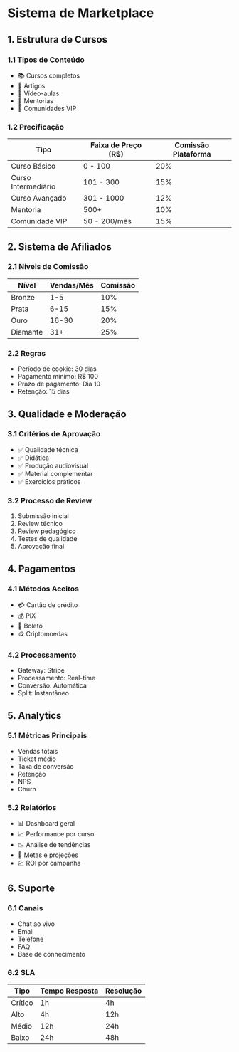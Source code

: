 # Sistema de Marketplace

## 1. Estrutura de Cursos

### 1.1 Tipos de Conteúdo
- 📚 Cursos completos
- 📝 Artigos
- 🎥 Vídeo-aulas
- 🎯 Mentorias
- 💬 Comunidades VIP

### 1.2 Precificação
| Tipo | Faixa de Preço (R$) | Comissão Plataforma |
|------|---------------------|---------------------|
| Curso Básico | 0 - 100 | 20% |
| Curso Intermediário | 101 - 300 | 15% |
| Curso Avançado | 301 - 1000 | 12% |
| Mentoria | 500+ | 10% |
| Comunidade VIP | 50 - 200/mês | 15% |

## 2. Sistema de Afiliados

### 2.1 Níveis de Comissão
| Nível | Vendas/Mês | Comissão |
|-------|------------|----------|
| Bronze | 1-5 | 10% |
| Prata | 6-15 | 15% |
| Ouro | 16-30 | 20% |
| Diamante | 31+ | 25% |

### 2.2 Regras
- Período de cookie: 30 dias
- Pagamento mínimo: R$ 100
- Prazo de pagamento: Dia 10
- Retenção: 15 dias

## 3. Qualidade e Moderação

### 3.1 Critérios de Aprovação
- ✅ Qualidade técnica
- ✅ Didática
- ✅ Produção audiovisual
- ✅ Material complementar
- ✅ Exercícios práticos

### 3.2 Processo de Review
1. Submissão inicial
2. Review técnico
3. Review pedagógico
4. Testes de qualidade
5. Aprovação final

## 4. Pagamentos

### 4.1 Métodos Aceitos
- 💳 Cartão de crédito
- 💰 PIX
- 🏦 Boleto
- 🪙 Criptomoedas

### 4.2 Processamento
- Gateway: Stripe
- Processamento: Real-time
- Conversão: Automática
- Split: Instantâneo

## 5. Analytics

### 5.1 Métricas Principais
- Vendas totais
- Ticket médio
- Taxa de conversão
- Retenção
- NPS
- Churn

### 5.2 Relatórios
- 📊 Dashboard geral
- 📈 Performance por curso
- 📉 Análise de tendências
- 🎯 Metas e projeções
- 💹 ROI por campanha

## 6. Suporte

### 6.1 Canais
- Chat ao vivo
- Email
- Telefone
- FAQ
- Base de conhecimento

### 6.2 SLA
| Tipo | Tempo Resposta | Resolução |
|------|----------------|-----------|
| Crítico | 1h | 4h |
| Alto | 4h | 12h |
| Médio | 12h | 24h |
| Baixo | 24h | 48h |